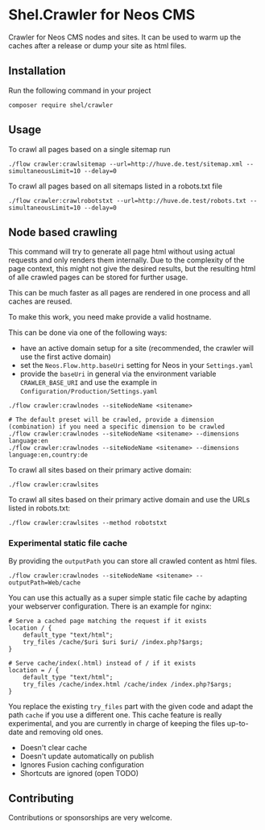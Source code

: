 # Shel.Crawler for Neos CMS

Crawler for Neos CMS nodes and sites.
It can be used to warm up the caches after a release or dump your site as html files.

## Installation

Run the following command in your project

    composer require shel/crawler
    
## Usage
    
To crawl all pages based on a single sitemap run

```console
./flow crawler:crawlsitemap --url=http://huve.de.test/sitemap.xml --simultaneousLimit=10 --delay=0
```
    
To crawl all pages based on all sitemaps listed in a robots.txt file

```console
./flow crawler:crawlrobotstxt --url=http://huve.de.test/robots.txt --simultaneousLimit=10 --delay=0
```
    
## Node based crawling    

This command will try to generate all page html without using actual requests and only renders them internally.
Due to the complexity of the page context, this might not give the desired results, but the resulting 
html of alle crawled pages can be stored for further usage.

This can be much faster as all pages are rendered in one process and all caches are reused.

To make this work, you need make provide a valid hostname. 

This can be done via one of the following ways:

* have an active domain setup for a site (recommended, the crawler will use the first active domain)
* set the `Neos.Flow.http.baseUri` setting for Neos in your `Settings.yaml`
* provide the `baseUri` in general via the environment variable `CRAWLER_BASE_URI` and use the example in `Configuration/Production/Settings.yaml`

```console
./flow crawler:crawlnodes --siteNodeName <sitename>

# The default preset will be crawled, provide a dimension (combination) if you need a specific dimension to be crawled
./flow crawler:crawlnodes --siteNodeName <sitename> --dimensions language:en
./flow crawler:crawlnodes --siteNodeName <sitename> --dimensions language:en,country:de
```

To crawl all sites based on their primary active domain:

```console
./flow crawler:crawlsites       
```

To crawl all sites based on their primary active domain and use the URLs listed in robots.txt:

```console
./flow crawler:crawlsites --method robotstxt
```

### Experimental static file cache 
    
By providing the `outputPath` you can store all crawled content as html files. 

```console
./flow crawler:crawlnodes --siteNodeName <sitename> --outputPath=Web/cache
```
    
You can use this actually as a super simple static file cache by adapting your webserver configuration.
There is an example for nginx:

```nginx
# Serve a cached page matching the request if it exists 
location / {
    default_type "text/html";
    try_files /cache/$uri $uri $uri/ /index.php?$args;
}

# Serve cache/index(.html) instead of / if it exists
location = / {
    default_type "text/html";
    try_files /cache/index.html /cache/index /index.php?$args;
} 
```

You replace the existing `try_files` part with the given code and adapt the path `cache` if you use a different one.
This cache feature is really experimental, and you are currently in charge of keeping the files up-to-date and removing old ones.

* Doesn't clear cache
* Doesn't update automatically on publish
* Ignores Fusion caching configuration
* Shortcuts are ignored (open TODO)

## Contributing

Contributions or sponsorships are very welcome.
